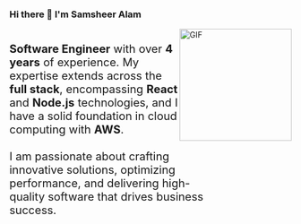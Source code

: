 ### Hi there 👋  I'm Samsheer Alam
<img align="right" height="200px" alt="GIF" src="https://github.com/Samsheer-alam/Samsheer-alam/assets/100825540/918c14d7-53c8-45bf-a2dd-8677741d74ea" />

<div style="font-size:20px; width:70%">
  <br />
  <b>Software Engineer</b> with over <b>4 years</b> of experience. My expertise extends across the <b>full stack</b>, encompassing <b>React</b> and <b>Node.js</b> technologies, and I have a solid foundation in cloud             computing with <b>AWS</b>.
  <br /><br />
  I am passionate about crafting innovative solutions, optimizing performance, and delivering high-quality software that drives business success.
</div>

<!--div style="width:30%;height:200px">
  
  ![computer](https://github.com/Samsheer-alam/Samsheer-alam/assets/100825540/918c14d7-53c8-45bf-a2dd-8677741d74ea)
  
</div-->

<!--
**Samsheer-alam/Samsheer-alam** is a ✨ _special_ ✨ repository because its `README.md` (this file) appears on your GitHub profile.

Here are some ideas to get you started:

- 🔭 I’m currently working on ...
- 🌱 I’m currently learning ...
- 👯 I’m looking to collaborate on ...
- 🤔 I’m looking for help with ...
- 💬 Ask me about ...
- 📫 How to reach me: ...
- 😄 Pronouns: ...
- ⚡ Fun fact: ...
-->

